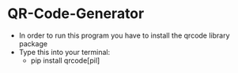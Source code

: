# QR-Code-Generator

- In order to run this program you have to install the qrcode library package
- Type this into your terminal: 
  - pip install qrcode[pil]
